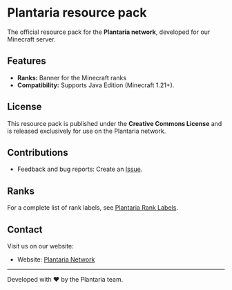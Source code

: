 # Plantaria resource pack

The official resource pack for the **Plantaria network**, developed for our Minecraft server.

## Features
- **Ranks:** Banner for the Minecraft ranks
- **Compatibility:** Supports Java Edition (Minecraft 1.21+).

## License
This resource pack is published under the **Creative Commons License** and is released exclusively for use on the Plantaria network.

## Contributions
- Feedback and bug reports: Create an [Issue](https://github.com/Plantaria-Network/Plantaria-ResourcePack/issues).

## Ranks
For a complete list of rank labels, see [Plantaria Rank Labels](plantaria-ranks.md).

## Contact
Visit us on our website:  
- Website: [Plantaria Network](https://plantaria.net)

---

Developed with ❤️ by the Plantaria team.
